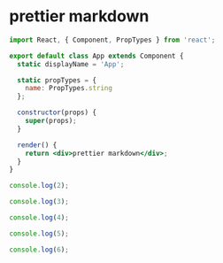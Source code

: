 # prettier markdown

```jsx
import React, { Component, PropTypes } from 'react';

export default class App extends Component {
  static displayName = 'App';

  static propTypes = {
    name: PropTypes.string
  };

  constructor(props) {
    super(props);
  }

  render() {
    return <div>prettier markdown</div>;
  }
}
```

```jsx
console.log(2);
```

```js
console.log(3);
```

````js
console.log(4);
````

```javascript
console.log(5);
```

````javascript
console.log(6);
````